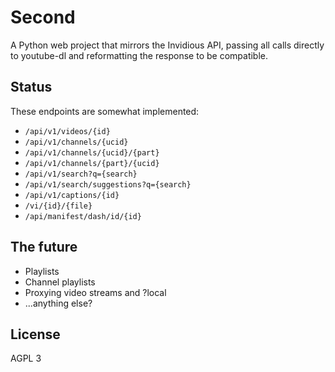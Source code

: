 # Second

A Python web project that mirrors the Invidious API, passing all calls
directly to youtube-dl and reformatting the response to be compatible.

## Status

These endpoints are somewhat implemented:

- `/api/v1/videos/{id}`
- `/api/v1/channels/{ucid}`
- `/api/v1/channels/{ucid}/{part}`
- `/api/v1/channels/{part}/{ucid}`
- `/api/v1/search?q={search}`
- `/api/v1/search/suggestions?q={search}`
- `/api/v1/captions/{id}`
- `/vi/{id}/{file}`
- `/api/manifest/dash/id/{id}`

## The future

- Playlists
- Channel playlists
- Proxying video streams and ?local
- ...anything else?

## License

AGPL 3
